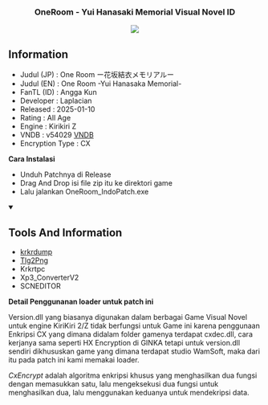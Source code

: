 <h3 align='center'>
OneRoom - Yui Hanasaki Memorial Visual Novel ID 
</h3>

<p align='center'>
<img src="https://blogger.googleusercontent.com/img/b/R29vZ2xl/AVvXsEiBh7YXKT0HmpGlkibLlSdSY_iN5WqL1JZ2wSxY6lwKJjca5XS8dFxmEEWlsvIBWSYtVfeRXQogBhomvyF9LmDFfwUy-ckphzvt1phBPDaw0tKOqwp5z1NBuv46PxJDxpAZ4QJvCkdwQI6vZr8lOEMRF0yTLyo0PWP11s_Zn55AeAJOPRBDgldst_E_DfyT/s16000/Screenshot%202025-01-22%20223053.png"

<details open> 
  <summary><h2>Information</h2></summary>

- Judul (JP) : One Room ー花坂結衣メモリアルー
- Judul (EN) : One Room -Yui Hanasaka Memorial-
- FanTL (ID) : Angga Kun
- Developer  : Laplacian
- Released   : 2025-01-10
- Rating     : All Age
- Engine     : Kirikiri Z
- VNDB       : v54029 [VNDB](https://vndb.org/v54029)
- Encryption Type : CX

**Cara Instalasi**

- Unduh Patchnya di Release 
- Drag And Drop isi file zip itu ke direktori game 
- Lalu jalankan OneRoom_IndoPatch.exe


<details open> 
<summary><h2>Tools And Information</h2></summary> 

- [krkrdump](https://github.com/crskycode/KrkrDump) 
- [Tlg2Png](https://github.com/vn-tools/tlg2png)
- Krkrtpc
- Xp3_ConverterV2
- SCNEDITOR





**Detail Penggunanan loader untuk patch ini**

Version.dll yang biasanya digunakan dalam berbagai Game Visual Novel untuk engine KiriKiri 2/Z tidak berfungsi untuk Game ini karena penggunaan Enkripsi CX yang dimana 
didalam folder gamenya terdapat cxdec.dll, cara kerjanya sama seperti HX Encryption di GINKA tetapi untuk version.dll sendiri dikhususkan game yang dimana terdapat studio WamSoft, maka dari itu 
pada patch ini kami memakai loader.

*CxEncrypt* adalah algoritma enkripsi khusus yang menghasilkan dua fungsi dengan memasukkan satu, lalu mengeksekusi dua fungsi untuk menghasilkan dua, lalu menggunakan keduanya untuk mendekripsi data.


  
